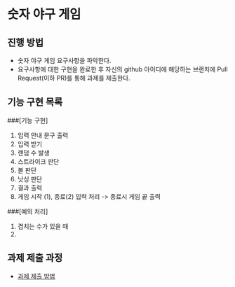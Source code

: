 # 숫자 야구 게임
## 진행 방법
* 숫자 야구 게임 요구사항을 파악한다.
* 요구사항에 대한 구현을 완료한 후 자신의 github 아이디에 해당하는 브랜치에 Pull Request(이하 PR)를 통해 과제를 제출한다.

## 기능 구현 목록
###[기능 구현]
1. 입력 안내 문구 출력
2. 입력 받기
3. 랜덤 수 발생
4. 스트라이크 판단
5. 볼 판단
6. 낫싱 판단
7. 결과 출력
8. 게임 시작 (1), 종료(2) 입력 처리 
-> 종료시 게임 끝 출력

###[예외 처리]
1. 겹치는 수가 있을 때
2.  
## 과제 제출 과정
* [과제 제출 방법](https://github.com/next-step/nextstep-docs/tree/master/precourse)

